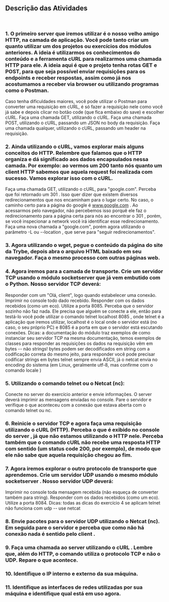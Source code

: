 ## Descrição das Atividades
<br>

### 1. O primeiro server que iremos utilizar é o nosso velho amigo HTTP, na camada de aplicação. Você pode tanto criar um quanto utilizar um dos projetos ou exercícios dos módulos anteriores. A ideia é utilizarmos os conhecimentos do conteúdo e a ferramenta cURL para realizarmos uma chamada HTTP para ele. A ideia aqui é que o projeto tenha rotas GET e POST, para que seja possível enviar requisições para os endpoints e receber respostas, assim como já nos acostumamos a receber via browser ou utilizando programas como o Postman.
Caso tenha dificuldades maiores, você pode utilizar o Postman para converter uma requisição em cURL, é só fazer a requisição nele como você já sabe e depois clicar no botão code (que fica embaixo do save) e escolher cURL.
Faça uma chamada GET, utilizando o cURL.
Faça uma chamada POST, utilizando o cURL, passando um JSON no body da requisição.
Faça uma chamada qualquer, utilizando o cURL, passando um header na requisição.
### 2. Ainda utilizando o cURL, vamos explorar mais alguns conceitos do HTTP. Relembre que falamos que o HTTP organiza e dá significado aos dados encapsulados nessa camada. Por exemplo: ao vermos um 200 tanto nós quanto um client HTTP sabemos que aquela request foi realizada com sucesso. Vamos explorar isso com o cURL.
Faça uma chamada GET, utilizando o cURL, para "google.com".
Perceba que foi retornado um 301 . Isso quer dizer que existem diversos redirecionamentos que nos encaminham para o lugar certo. No caso, o caminho certo para a página do google é www.google.com . Ao acessarmos pelo navegador, não percebemos isso porquê ele faz o redirecionamento para a página certa para nós ao encontrar o 301 , porém, se você inspecionar a network você irá identificar esse redirecionamento. Faça uma nova chamada a "google.com", porém agora utilizando o parâmetro -L ou --location , que serve para "seguir redirecionamentos".
### 3. Agora utilizando o wget, pegue o conteúdo da página do site da Trybe, depois abra o arquivo HTML baixado em seu navegador. Faça o mesmo processo com outras páginas web.
### 4. Agora iremos para a camada de transporte. Crie um servidor TCP usando o módulo socketserver que já vem embutido com o Python. Nosso servidor TCP deverá:
Responder com um "Olá, client", logo quando estabelecer uma conexão.
Imprimir no console todo dado recebido.
Responder com os dados recebidos (como um eco).
Utilize a porta 8085.
Perceba que o servidor sozinho não faz nada. Ele precisa que alguém se conecte a ele, então para testá-lo você pode utilizar o comando telnet localhost 8085 , onde telnet é a aplicação que iremos utilizar, localhost é o local onde o servidor está (no caso, o seu próprio PC) e 8085 é a porta em que o servidor está escutando conexões.
Dicas:
a documentação do módulo traz exemplos de como instanciar seu servidor TCP
na mesma documentação, temos exemplos de classes para responder as requisições
os dados na requisição vêm em bytes -- não strings! bytes podem ser decodificados em string com a codificação correta
do mesmo jeito, para responder você pode precisar codificar strings em bytes
telnet sempre envia ASCII, já o netcat envia no encoding do sistema (em Linux, geralmente utf-8, mas confirme com o comando locale )
### 5. Utilizando o comando telnet ou o Netcat (nc):
Conecte no server do exercício anterior e envie informações. O server deverá imprimir as mensagens enviadas no console.
Pare o servidor e verifique o que aconteceu com a conexão que estava aberta com o comando telnet ou nc.
### 6. Reinicie o servidor TCP e agora faça uma requisição utilizando o cURL (HTTP). Perceba o que é exibido no console do server , já que não estamos utilizando o HTTP nele. Perceba também que o comando cURL não recebe uma resposta HTTP com sentido (um status code 200, por exemplo), de modo que ele não sabe que aquela requisição chegou ao fim.
### 7. Agora iremos explorar o outro protocolo de transporte que aprendemos. Crie um servidor UDP usando o mesmo módulo socketserver . Nosso servidor UDP deverá:
Imprimir no console toda mensagem recebida (não esqueça de converter também para string).
Responder com os dados recebidos (como um eco).
Utilize a porta 8084.
Dicas:
todas as dicas do exercício 4 se aplicam
telnet não funciona com udp -- use netcat
### 8. Envie pacotes para o servidor UDP utilizando o Netcat (nc). Em seguida pare o servidor e perceba que como não há conexão nada é sentido pelo client .
### 9. Faça uma chamada ao server utilizando o cURL . Lembre que, além do HTTP, o comando utiliza o protocolo TCP e não o UDP. Repare o que acontece.
### 10. Identifique o IP interno e externo da sua máquina.
### 11. Identifique as interfaces de redes utilizadas por sua máquina e identifique qual está em uso agora.
